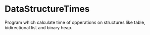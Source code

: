# DataStructureTimes
Program which calculate time of opperations on structures like table, bidirectional list and binary heap.
